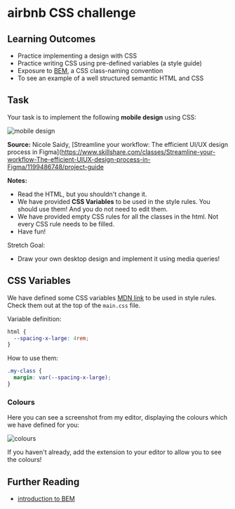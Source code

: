 # airbnb CSS challenge

## Learning Outcomes

- Practice implementing a design with CSS
- Practice writing CSS using pre-defined variables (a style guide)
- Exposure to [BEM](https://css-tricks.com/bem-101/), a CSS class-naming convention
- To see an example of a well structured semantic HTML and CSS

## Task

Your task is to implement the following **mobile design** using CSS:

![mobile design](https://user-images.githubusercontent.com/25960351/48894868-76089800-ee4c-11e8-8125-70f977b0902b.png)

**Source:** Nicole Saidy, [Streamline your workflow: The efficient UI/UX design process in Figma](https://www.skillshare.com/classes/Streamline-your-workflow-The-efficient-UIUX-design-process-in-Figma/1199486748/project-guide

**Notes:**

- Read the HTML, but you shouldn't change it.
- We have provided **CSS Variables** to be used in the style rules. You should use them! And you do not need to edit them.
- We have provided empty CSS rules for all the classes in the html. Not every CSS rule needs to be filled.
- Have fun!

Stretch Goal:

- Draw your own desktop design and implement it using media queries!

## CSS Variables

We have defined some CSS variables [MDN link](https://developer.mozilla.org/en-US/docs/Web/CSS/Using_CSS_variables) to be used in style rules. Check them out at the top of the `main.css` file.

Variable definition:

```css
html {
  --spacing-x-large: 4rem;
}
```

How to use them:

```css
.my-class {
  margin: var(--spacing-x-large);
}
```

### Colours

Here you can see a screenshot from my editor, displaying the colours which we have defined for you:

![colours](https://user-images.githubusercontent.com/16781318/48892918-cfba9380-ee47-11e8-8c9b-2481912c05fe.png)

If you haven't already, add the extension to your editor to allow you to see the colours!

## Further Reading

- [introduction to BEM](http://getbem.com/introduction/)
